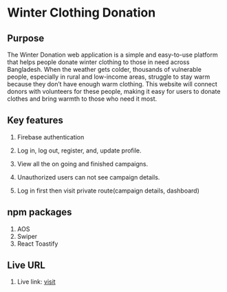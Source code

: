 # Winter Clothing Donation

## Purpose

The Winter Donation web application is a simple and easy-to-use platform that helps people donate winter clothing to those in need across Bangladesh.
When the weather gets colder, thousands of vulnerable people, especially in rural and low-income areas, struggle to stay warm because they don’t have enough warm clothing.
This website will connect donors with volunteers for these people, making it easy for users to donate clothes and bring warmth to those who need it most.

## Key features

1. Firebase authentication
2. Log in, log out, register, and, update profile.

3. View all the on going and finished campaigns.

4. Unauthorized users can not see campaign details.

5. Log in first then visit private route(campaign details, dashboard)

## npm packages

1. AOS
2. Swiper
3. React Toastify

## Live URL

1. Live link: [visit](https://sakib-333-ph-b10-a9.netlify.app/)
